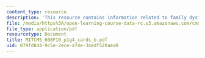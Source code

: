 ```yaml
---
content_type: resource
description: 'This resource contains information related to family dysfunction: cards.'
file: /media/https%3A/open-learning-course-data-rc.s3.amazonaws.com/cms-608-game-design-fall-2010/079fd8d49c5e2ecea74e34edf520aea0_MITCMS_608F10_p1g4_cards_b.pdf
file_type: application/pdf
resourcetype: Document
title: MITCMS_608F10_p1g4_cards_b.pdf
uid: 079fd8d4-9c5e-2ece-a74e-34edf520aea0
---
```

